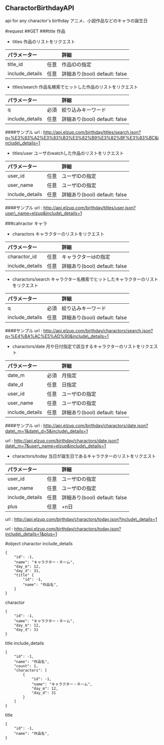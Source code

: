 CharactorBirthdayAPI
---

api for any charactor's birthday
アニメ、小説作品などのキャラの誕生日

#request
##GET
###title 作品
* titles
作品のリストをリクエスト

| パラメーター             || 詳細 |
| :-----------     | :---: | :-------------------------------- |
| title\_id        | 任意  | 作品IDの指定 |
| include\_details | 任意  | 詳細あり(bool) default: false |

* titles/search
作品名検索でヒットした作品のリストをリクエスト

| パラメーター            || 詳細 |
| :--------------  | :---: | :-------------------------------- |
| q                | 必須  | 絞り込みキーワード |
| include\_details | 任意  | 詳細あり(bool) default: false |

####サンプル
url : http://api.elzup.com/birthday/titles/search.json?q=%E3%83%A2%E3%83%B3%E3%82%B9%E3%82%BF%E3%83%BC&include\_details=1

* titles/user
ユーザのwatchした作品のリストをリクエスト

| パラメーター            || 詳細 |
| :--------------  | :---: | :-------------------------------- |
| user\_id         | 任意  | ユーザIDの指定 |
| user\_name       | 任意  | ユーザIDの指定 |
| include\_details | 任意  | 詳細あり(bool) default: false |

####サンプル
url : http://api.elzup.com/birthday/titles/user.json?user\_name=elzup&include\_details=1

###cahractor キャラ
* charactors
キャラクターのリストをリクエスト

| パラメーター            || 詳細 |
| :--------------  | :---: | :-------------------------------- |
| charactor\_id    | 任意  | キャラクターidの指定 |
| include\_details | 任意  | 詳細あり(bool) default: false |

* charactors/search
キャラクター名検索でヒットしたキャラクターのリストをリクエスト

パラメーター              || 詳細 |
| :--------------  | :---: | :-------------------------------- |
| q                | 必須  | 絞り込みキーワード |
| include\_details | 任意  | 詳細あり(bool) default: false |

####サンプル
url : http://api.elzup.com/birthday/charactors/search.json?q=%E4%BA%AC%E5%AD%90&include\_details=1

* charactors/date
月や日付指定で該当するキャラクターのリストをリクエスト

|パラメーター             || 詳細 |
| :--------------  | :---: | :-------------------------------- |
| date\_m          | 必須  | 月指定 |
| date\_d          | 任意  | 日指定 |
| user\_id         | 任意  | ユーザIDの指定 |
| user\_name       | 任意  | ユーザIDの指定 |
| include\_details | 任意  | 詳細あり(bool) default: false |

####サンプル
url : http://api.elzup.com/birthday/charactors/date.json?date\_m=1&date\_d=5&include\_details=1

url : http://api.elzup.com/birthday/charactors/date.json?date\_m=7&user\_name=elzup&include\_details=1

* charactors/today
当日が誕生日であるキャラクターのリストをリクエスト

|パラメーター             || 詳細 |
| :--------------  | :---: | :-------------------------------- |
| user\_id         | 任意  | ユーザIDの指定 |
| user\_name       | 任意  | ユーザIDの指定 |
| include\_details | 任意  | 詳細あり(bool) default: false |
| plus             | 任意  | +n日 |

url : http://api.elzup.com/birthday/charactors/today.json?include\_details=1

url : http://api.elzup.com/birthday/charactors/today.json?include\_details=1&plus=1

#object
charactor include\_details
```
{
    "id": -1,
    "name": "キャラクター・ネーム",
    "day_m": 12,
    "day_d": 31,
    "title" {
        "id": -1,
        "name": "作品名",
    }
}
```

charactor
```
{
    "id": -1,
    "name": "キャラクター・ネーム",
    "day_m": 12,
    "day_d": 31
}
```

title include\_details
```
{
    "id": -1,
    "name": "作品名",
    "count": 1,
    "charactors": [
        {
            "id": -1,
            "name": "キャラクター・ネーム",
            "day_m": 12,
            "day_d": 31
        }
    ]
}
```

title
```
{
    "id": -1,
    "name": "作品名",
}
```
